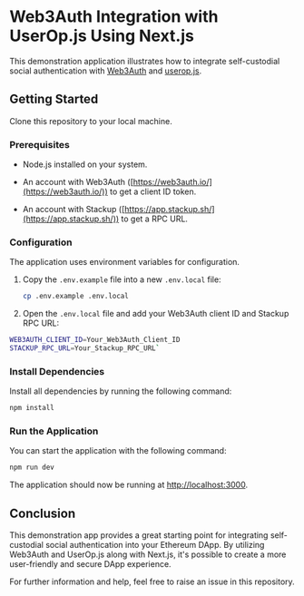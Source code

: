 # Web3Auth Integration with UserOp.js Using Next.js

This demonstration application illustrates how to integrate self-custodial social authentication with [Web3Auth](https://web3auth.io/) and [userop.js](https://github.com/stackup-wallet/userop.js).

## Getting Started

Clone this repository to your local machine.

### Prerequisites

- Node.js installed on your system.

- An account with Web3Auth ([https://web3auth.io/](https://web3auth.io/)) to get a client ID token.

- An account with Stackup ([https://app.stackup.sh/](https://app.stackup.sh/)) to get a RPC URL.

### Configuration

The application uses environment variables for configuration.

1.  Copy the `.env.example` file into a new `.env.local` file:

    ```bash
    cp .env.example .env.local
    ```

2.  Open the `.env.local` file and add your Web3Auth client ID and Stackup RPC URL:

```bash
WEB3AUTH_CLIENT_ID=Your_Web3Auth_Client_ID
STACKUP_RPC_URL=Your_Stackup_RPC_URL`
```

### Install Dependencies

Install all dependencies by running the following command:

```bash
npm install
```

### Run the Application

You can start the application with the following command:

```bash
npm run dev
```

The application should now be running at [http://localhost:3000](http://localhost:3000/).

## Conclusion

This demonstration app provides a great starting point for integrating self-custodial social authentication into your Ethereum DApp. By utilizing Web3Auth and UserOp.js along with Next.js, it's possible to create a more user-friendly and secure DApp experience.

For further information and help, feel free to raise an issue in this repository.

